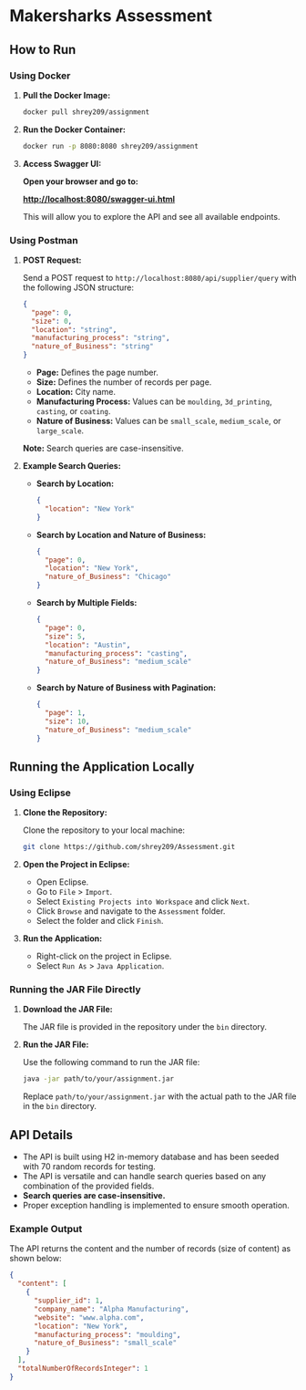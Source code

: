
# Makersharks Assessment

## How to Run

### Using Docker

1. **Pull the Docker Image:**

   ```bash
   docker pull shrey209/assignment
   ```

2. **Run the Docker Container:**

   ```bash
   docker run -p 8080:8080 shrey209/assignment
   ```

3. **Access Swagger UI:**

   **Open your browser and go to:**

   **[http://localhost:8080/swagger-ui.html](http://localhost:8080/swagger-ui.html)**

   This will allow you to explore the API and see all available endpoints.

### Using Postman

1. **POST Request:**

   Send a POST request to `http://localhost:8080/api/supplier/query` with the following JSON structure:

   ```json
   {
     "page": 0,
     "size": 0,
     "location": "string",
     "manufacturing_process": "string",
     "nature_of_Business": "string"
   }
   ```

   - **Page:** Defines the page number.
   - **Size:** Defines the number of records per page.
   - **Location:** City name.
   - **Manufacturing Process:** Values can be `moulding`, `3d_printing`, `casting`, or `coating`.
   - **Nature of Business:** Values can be `small_scale`, `medium_scale`, or `large_scale`.

   **Note:** Search queries are case-insensitive.

2. **Example Search Queries:**

   - **Search by Location:**

     ```json
     {
       "location": "New York"
     }
     ```

   - **Search by Location and Nature of Business:**

     ```json
     {
       "page": 0,
       "location": "New York",
       "nature_of_Business": "Chicago"
     }
     ```

   - **Search by Multiple Fields:**

     ```json
     {
       "page": 0,
       "size": 5,
       "location": "Austin",
       "manufacturing_process": "casting",
       "nature_of_Business": "medium_scale"
     }
     ```

   - **Search by Nature of Business with Pagination:**

     ```json
     {
       "page": 1,
       "size": 10,
       "nature_of_Business": "medium_scale"
     }
     ```

## Running the Application Locally

### Using Eclipse

1. **Clone the Repository:**

   Clone the repository to your local machine:

   ```bash
   git clone https://github.com/shrey209/Assessment.git
   ```

2. **Open the Project in Eclipse:**

   - Open Eclipse.
   - Go to `File` > `Import`.
   - Select `Existing Projects into Workspace` and click `Next`.
   - Click `Browse` and navigate to the `Assessment` folder.
   - Select the folder and click `Finish`.

3. **Run the Application:**

   - Right-click on the project in Eclipse.
   - Select `Run As` > `Java Application`.

### Running the JAR File Directly

1. **Download the JAR File:**

   The JAR file is provided in the repository under the `bin` directory.

2. **Run the JAR File:**

   Use the following command to run the JAR file:

   ```bash
   java -jar path/to/your/assignment.jar
   ```

   Replace `path/to/your/assignment.jar` with the actual path to the JAR file in the `bin` directory.

## API Details

- The API is built using H2 in-memory database and has been seeded with 70 random records for testing.
- The API is versatile and can handle search queries based on any combination of the provided fields.
- **Search queries are case-insensitive.**
- Proper exception handling is implemented to ensure smooth operation.

### Example Output

The API returns the content and the number of records (size of content) as shown below:

```json
{
  "content": [
    {
      "supplier_id": 1,
      "company_name": "Alpha Manufacturing",
      "website": "www.alpha.com",
      "location": "New York",
      "manufacturing_process": "moulding",
      "nature_of_Business": "small_scale"
    }
  ],
  "totalNumberOfRecordsInteger": 1
}
```
